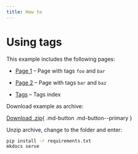 ```yaml
---
title: How to
---
```


# Using tags

This example includes the following pages:

- [Page 1] – Page with tags `foo` and `bar`
- [Page 2] – Page with tags `bar` and `baz`
- [Tags] – Tags index

  [Page 1]: pages/page-1.md
  [Page 2]: pages/page-2.md
  [Tags]: pages/tags.md

Download example as archive:

[Download .zip][Download]{ .md-button .md-button--primary }

Unzip archive, change to the folder and enter:

``` bash
pip install -r requirements.txt
mkdocs serve
```

  [Download]: https://minhaskamal.github.io/DownGit/#/home?url=https://github.com/mkdocs-material/examples/tree/master/examples/tags
